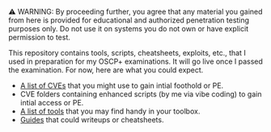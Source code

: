 ⚠️ WARNING: By proceeding further, you agree that any material you gained from here is provided for educational and authorized penetration testing purposes only. Do not use it on systems you do not own or have explicit permission to test.

This repository contains tools, scripts, cheatsheets, exploits, etc., that I used in preparation for my OSCP+ examinations. It will go live once I passed the examination. For now, here are what you could expect.

* [A list of CVEs](ExploitsListing.md) that you might use to gain intial foothold or PE. 
* CVE folders containing enhanced scripts (by me via vibe coding) to gain intial access or PE.
* [A list of tools](Tools.md) that you may find handy in your toolbox.
* [Guides](Guides.md) that could writeups or cheatsheets.
